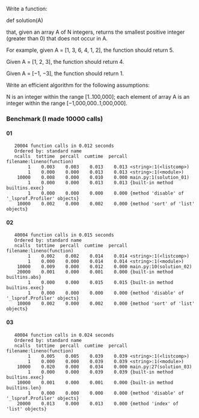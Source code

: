 Write a function:

def solution(A)

that, given an array A of N integers, returns the smallest positive integer (greater than 0) that does not occur in A.

For example, given A = [1, 3, 6, 4, 1, 2], the function should return 5.

Given A = [1, 2, 3], the function should return 4.

Given A = [−1, −3], the function should return 1.

Write an efficient algorithm for the following assumptions:

N is an integer within the range [1..100,000];
each element of array A is an integer within the range [−1,000,000..1,000,000].



### Benchmark (I made 10000 calls)
#### 01
```
   20004 function calls in 0.012 seconds
   Ordered by: standard name
   ncalls  tottime  percall  cumtime  percall filename:lineno(function)
        1    0.003    0.003    0.013    0.013 <string>:1(<listcomp>)
        1    0.000    0.000    0.013    0.013 <string>:1(<module>)
    10000    0.008    0.000    0.010    0.000 main.py:1(solution_01)
        1    0.000    0.000    0.013    0.013 {built-in method builtins.exec}
        1    0.000    0.000    0.000    0.000 {method 'disable' of '_lsprof.Profiler' objects}
    10000    0.002    0.000    0.002    0.000 {method 'sort' of 'list' objects}
```

#### 02
```
   40004 function calls in 0.015 seconds
   Ordered by: standard name
   ncalls  tottime  percall  cumtime  percall filename:lineno(function)
        1    0.002    0.002    0.014    0.014 <string>:1(<listcomp>)
        1    0.000    0.000    0.014    0.014 <string>:1(<module>)
    10000    0.009    0.000    0.012    0.000 main.py:10(solution_02)
    20000    0.001    0.000    0.001    0.000 {built-in method builtins.abs}
        1    0.000    0.000    0.015    0.015 {built-in method builtins.exec}
        1    0.000    0.000    0.000    0.000 {method 'disable' of '_lsprof.Profiler' objects}
    10000    0.002    0.000    0.002    0.000 {method 'sort' of 'list' objects}
```
#### 03
```
   40004 function calls in 0.024 seconds
   Ordered by: standard name
   ncalls  tottime  percall  cumtime  percall filename:lineno(function)
        1    0.005    0.005    0.039    0.039 <string>:1(<listcomp>)
        1    0.000    0.000    0.039    0.039 <string>:1(<module>)
    10000    0.020    0.000    0.034    0.000 main.py:27(solution_03)
        1    0.000    0.000    0.039    0.039 {built-in method builtins.exec}
    10000    0.001    0.000    0.001    0.000 {built-in method builtins.len}
        1    0.000    0.000    0.000    0.000 {method 'disable' of '_lsprof.Profiler' objects}
    20000    0.013    0.000    0.013    0.000 {method 'index' of 'list' objects}
```